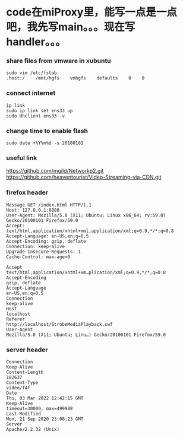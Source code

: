 # code在miProxy里，能写一点是一点吧，我先写main。。。现在写handler。。。

### share files from vmware in xubuntu 
```
sudo vim /etc/fstab
.host:/    /mnt/hgfs    vmhgfs    defaults    0    0
```

### connect internet
``` 
ip link
sudo ip link set ens33 up
sudo dhclient ens33 -v
```

### change time to enable flash
```
sudo date +%Y%m%d -s 20180101
```

### useful link
https://github.com/mgild/Networkp2.git  
https://github.com/heaventourist/Video-Streaming-via-CDN.git

### firefox header
```
Message GET /index.html HTTP/1.1
Host: 127.0.0.1:8888
User-Agent: Mozilla/5.0 (X11; Ubuntu; Linux x86_64; rv:59.0) Gecko/20100101 Firefox/59.0
Accept: text/html,application/xhtml+xml,application/xml;q=0.9,*/*;q=0.8
Accept-Language: en-US,en;q=0.5
Accept-Encoding: gzip, deflate
Connection: keep-alive
Upgrade-Insecure-Requests: 1
Cache-Control: max-age=0
```
```
Accept	
text/html,application/xhtml+xm…plication/xml;q=0.9,*/*;q=0.8
Accept-Encoding	
gzip, deflate
Accept-Language	
en-US,en;q=0.5
Connection	
keep-alive
Host	
localhost
Referer	
http://localhost/StrobeMediaPlayback.swf
User-Agent	
Mozilla/5.0 (X11; Ubuntu; Linu…) Gecko/20100101 Firefox/59.0
```

### server header
```
Connection	
Keep-Alive
Content-Length	
182637
Content-Type	
video/f4f
Date	
Thu, 03 Mar 2022 12:42:15 GMT
Keep-Alive	
timeout=30000, max=499988
Last-Modified	
Mon, 21 Sep 2020 23:08:23 GMT
Server	
Apache/2.2.32 (Unix)
```


